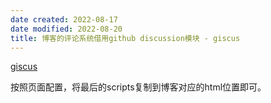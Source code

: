 ```yaml
---
date created: 2022-08-17
date modified: 2022-08-20
title: 博客的评论系统借用github discussion模块 - giscus
---
```


[giscus](https://giscus.app/zh-CN)

按照页面配置，将最后的scripts复制到博客对应的html位置即可。
